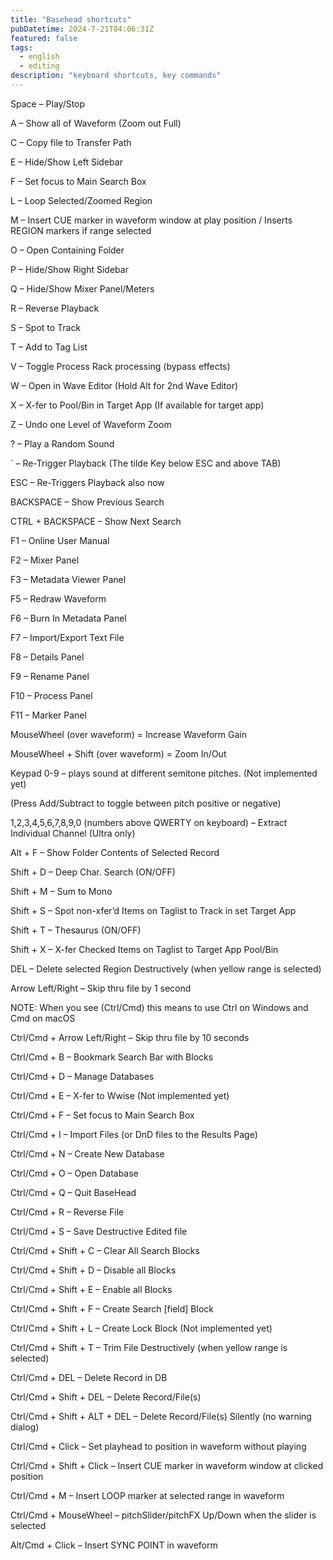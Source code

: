 ```yaml
---
title: "Basehead shortcuts"
pubDatetime: 2024-7-21T04:06:31Z
featured: false
tags:
  - english
  - editing
description: "keyboard shortcuts, key commands"
---
```


Space – Play/Stop

A – Show all of Waveform (Zoom out Full)

C – Copy file to Transfer Path

E – Hide/Show Left Sidebar

F – Set focus to Main Search Box

L – Loop Selected/Zoomed Region

M – Insert CUE marker in waveform window at play position / Inserts REGION markers if range selected

O – Open Containing Folder

P – Hide/Show Right Sidebar

Q – Hide/Show Mixer Panel/Meters

R – Reverse Playback

S – Spot to Track

T – Add to Tag List

V – Toggle Process Rack processing (bypass effects)

W – Open in Wave Editor (Hold Alt for 2nd Wave Editor)

X – X-fer to Pool/Bin in Target App (If available for target app)

Z – Undo one Level of Waveform Zoom

? – Play a Random Sound

` – Re-Trigger Playback (The tilde Key below ESC and above TAB)

ESC – Re-Triggers Playback also now

BACKSPACE – Show Previous Search

CTRL + BACKSPACE – Show Next Search

F1 – Online User Manual

F2 – Mixer Panel

F3 – Metadata Viewer Panel

F5 – Redraw Waveform

F6 – Burn In Metadata Panel

F7 – Import/Export Text File

F8 – Details Panel

F9 – Rename Panel

F10 – Process Panel

F11 – Marker Panel

MouseWheel (over waveform) = Increase Waveform Gain

MouseWheel + Shift (over waveform) = Zoom In/Out

Keypad 0-9 – plays sound at different semitone pitches.  (Not implemented yet)

(Press Add/Subtract to toggle between pitch positive or negative)

1,2,3,4,5,6,7,8,9,0 (numbers above QWERTY on keyboard) – Extract Individual Channel (Ultra only)

Alt + F – Show Folder Contents of Selected Record

Shift + D – Deep Char. Search (ON/OFF)

Shift + M – Sum to Mono

Shift + S – Spot non-xfer’d Items on Taglist to Track in set Target App

Shift + T – Thesaurus (ON/OFF)

Shift + X – X-fer Checked Items on Taglist to Target App Pool/Bin

DEL – Delete selected Region Destructively (when yellow range is selected)

Arrow Left/Right – Skip thru file by 1 second

NOTE: When you see (Ctrl/Cmd) this means to use Ctrl on Windows and Cmd on macOS

Ctrl/Cmd + Arrow Left/Right – Skip thru file by 10 seconds

Ctrl/Cmd + B – Bookmark Search Bar with Blocks

Ctrl/Cmd + D – Manage Databases

Ctrl/Cmd + E – X-fer to Wwise  (Not implemented yet)

Ctrl/Cmd + F – Set focus to Main Search Box

Ctrl/Cmd + I – Import Files (or DnD files to the Results Page)

Ctrl/Cmd + N – Create New Database

Ctrl/Cmd + O – Open Database

Ctrl/Cmd + Q – Quit BaseHead

Ctrl/Cmd + R – Reverse File

Ctrl/Cmd + S – Save Destructive Edited file

Ctrl/Cmd + Shift + C – Clear All Search Blocks

Ctrl/Cmd + Shift + D – Disable all Blocks

Ctrl/Cmd + Shift + E – Enable all Blocks

Ctrl/Cmd + Shift + F – Create Search [field] Block

Ctrl/Cmd + Shift + L – Create Lock Block (Not implemented yet)

Ctrl/Cmd + Shift + T – Trim File Destructively (when yellow range is selected)

Ctrl/Cmd + DEL – Delete Record in DB

Ctrl/Cmd + Shift + DEL – Delete Record/File(s)

Ctrl/Cmd + Shift + ALT + DEL – Delete Record/File(s) Silently (no warning dialog)

Ctrl/Cmd + Click – Set playhead to position in waveform without playing

Ctrl/Cmd + Shift + Click – Insert CUE marker in waveform window at clicked position

Ctrl/Cmd + M – Insert LOOP marker at selected range in waveform

Ctrl/Cmd + MouseWheel – pitchSlider/pitchFX Up/Down when the slider is selected

Alt/Cmd + Click – Insert SYNC POINT in waveform
